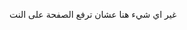 غير اي شيء هنا عشان ترفع الصفحة على النت
<!--stackedit_data:
eyJoaXN0b3J5IjpbLTkyNjg4MDk0MCwtMTk0OTgyNDY1OCwyNz
QzOTE0MzAsLTUzNDU2MjQ2NCwyNzQzOTE0MzAsLTUzNDU2MjQ2
NCwyNzQzOTE0MzAsLTUzNDU2MjQ2NCwtNTEzMDk3OTM2LC02Mz
YxOTYzMDRdfQ==
-->